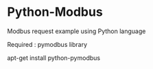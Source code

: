 # Python-Modbus

Modbus request example using Python language

Required :
pymodbus library

apt-get install python-pymodbus
